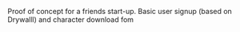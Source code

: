 Proof of concept for a friends start-up.  Basic user signup (based on Drywalll) and character download fom

